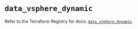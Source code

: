 # `data_vsphere_dynamic`

Refer to the Terraform Registry for docs: [`data_vsphere_dynamic`](https://registry.terraform.io/providers/hashicorp/vsphere/2.11.1/docs/data-sources/dynamic).
